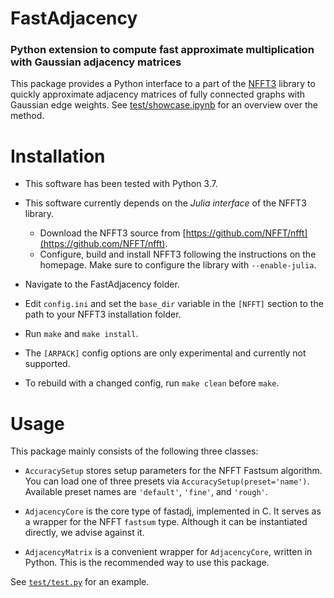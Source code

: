 # FastAdjacency
### Python extension to compute fast approximate multiplication with Gaussian adjacency matrices

This package provides a Python interface to a part of the [NFFT3](https://github.com/NFFT/nfft) library to quickly approximate adjacency matrices of fully connected graphs with Gaussian edge weights.
See [test/showcase.ipynb](test/showcase.ipynb) for an overview over the method.

# Installation

* This software has been tested with Python 3.7.

* This software currently depends on the *Julia interface* of the NFFT3 library.
  - Download the NFFT3 source from [https://github.com/NFFT/nfft](https://github.com/NFFT/nfft).
  - Configure, build and install NFFT3 following the instructions on the homepage. Make sure to configure the library with `--enable-julia`.

* Navigate to the FastAdjacency folder.

* Edit `config.ini` and set the `base_dir` variable in the `[NFFT]` section to the path to your NFFT3 installation folder.

* Run `make` and `make install`.

* The `[ARPACK]` config options are only experimental and currently not supported.

* To rebuild with a changed config, run `make clean` before `make`.


# Usage

This package mainly consists of the following three classes:

* `AccuracySetup` stores setup parameters for the NFFT Fastsum algorithm. You can load one of three presets via `AccuracySetup(preset='name')`. Available preset names are `'default'`, `'fine'`, and `'rough'`.

* `AdjacencyCore` is the core type of fastadj, implemented in C. It serves as a wrapper for the NFFT `fastsum` type. Although it can be instantiated directly, we advise against it.

* `AdjacencyMatrix` is a convenient wrapper for `AdjacencyCore`, written in Python. This is the recommended way to use this package.

See [`test/test.py`](test/test.py) for an example.

